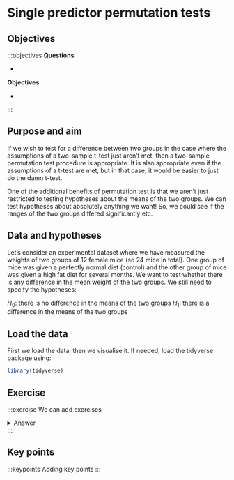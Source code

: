 

# Single predictor permutation tests

## Objectives
:::objectives
**Questions**

- 

**Objectives**

- 
:::

## Purpose and aim
If we wish to test for a difference between two groups in the case where the assumptions of a two-sample t-test just aren’t met, then a two-sample permutation test procedure is appropriate. It is also appropriate even if the assumptions of a t-test are met, but in that case, it would be easier to just do the damn t-test.

One of the additional benefits of permutation test is that we aren’t just restricted to testing hypotheses about the means of the two groups. We can test hypotheses about absolutely anything we want! So, we could see if the ranges of the two groups differed significantly etc.


## Data and hypotheses
Let’s consider an experimental dataset where we have measured the weights of two groups of 12 female mice (so 24 mice in total). One group of mice was given a perfectly normal diet (control) and the other group of mice was given a high fat diet for several months. We want to test whether there is any difference in the mean weight of the two groups. We still need to specify the hypotheses:

$H_0$: there is no difference in the means of the two groups
$H_1$: there is a difference in the means of the two groups

## Load the data
First we load the data, then we visualise it. If needed, load the tidyverse package using:


```r
library(tidyverse)
```

## Exercise
:::exercise
We can add exercises

<details><summary>Answer</summary>
With answers
</details>
:::

## Key points

:::keypoints
Adding key points
:::

